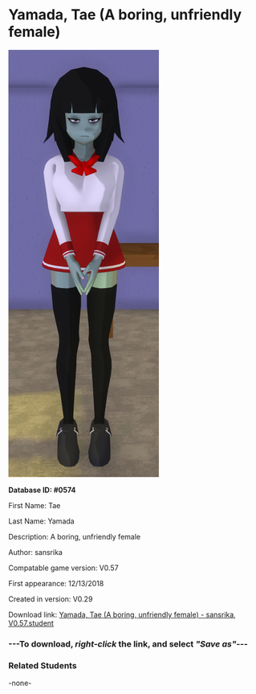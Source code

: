 # Yamada, Tae (A boring, unfriendly female)

<img src="../../Files/Images/Yamada, Tae (A boring, unfriendly female).png" title="Yamada, Tae (A boring, unfriendly female) - sansrika, V0.57">

**Database ID: #0574**

First Name: Tae

Last Name: Yamada

Description: A boring, unfriendly female

Author: sansrika

Compatable game version: V0.57

First appearance: 12/13/2018

Created in version: V0.29

Download link: <a href="https://raw.githubusercontent.com/Arbiter1223/Daigaku-Gurashi-Custom-Students/master/Files/Student%20Files/Yamada%2C%20Tae%20(A%20boring%2C%20unfriendly%20female)%20-%20sansrika%2C%20V0.57.student">Yamada, Tae (A boring, unfriendly female) - sansrika, V0.57.student</a>

### ---**To download, _right-click_ the link, and select _"Save as"_**---

### Related Students

-none-
